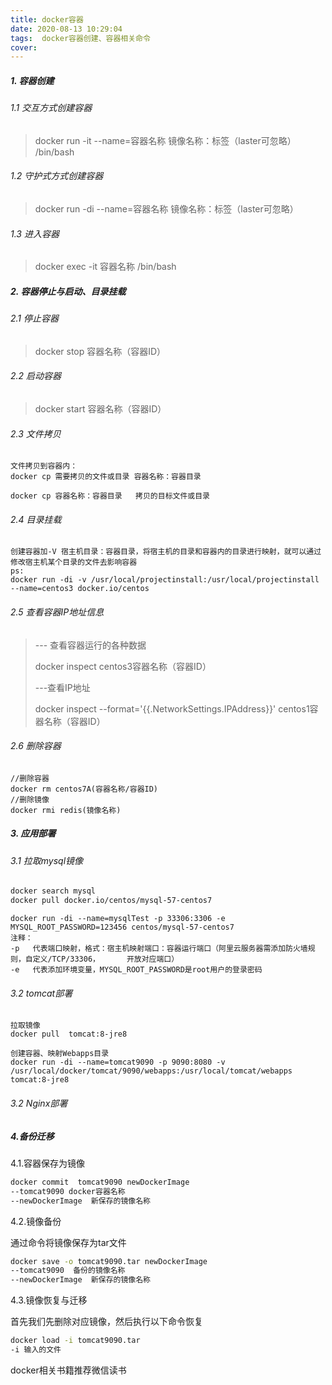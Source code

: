 ```yaml
---
title: docker容器
date: 2020-08-13 10:29:04
tags:  docker容器创建、容器相关命令
cover: 
---
```


##### 1.  容器创建

###### 1.1  交互方式创建容器

> docker run -it --name=容器名称   镜像名称：标签（laster可忽略）  /bin/bash

###### 1.2  守护式方式创建容器

> docker run -di --name=容器名称   镜像名称：标签（laster可忽略）

###### 1.3  进入容器

> docker exec -it  容器名称 /bin/bash

##### 2.  容器停止与启动、目录挂载

######  2.1  停止容器

> docker stop 容器名称（容器ID）

###### 2.2  启动容器

> docker start 容器名称（容器ID）

###### 2.3  文件拷贝

```shell
文件拷贝到容器内：
docker cp 需要拷贝的文件或目录 容器名称：容器目录

docker cp 容器名称：容器目录   拷贝的目标文件或目录 
```

###### 2.4  目录挂载

```shell
创建容器加-V 宿主机目录：容器目录，将宿主机的目录和容器内的目录进行映射，就可以通过修改宿主机某个目录的文件去影响容器
ps:
docker run -di -v /usr/local/projectinstall:/usr/local/projectinstall
--name=centos3 docker.io/centos
```

###### 2.5  查看容器IP地址信息

> --- 查看容器运行的各种数据
>
> docker inspect  centos3容器名称（容器ID）
>
> ---查看IP地址
>
> docker inspect --format='{{.NetworkSettings.IPAddress}}'  centos1容器名称（容器ID）
>

###### 2.6  删除容器

```shell
//删除容器
docker rm centos7A(容器名称/容器ID)
//删除镜像
docker rmi redis(镜像名称)
```

##### 3. 应用部署

###### 3.1 拉取mysql镜像

```dockerfile
docker search mysql
docker pull docker.io/centos/mysql-57-centos7
```



```
docker run -di --name=mysqlTest -p 33306:3306 -e MYSQL_ROOT_PASSWORD=123456 centos/mysql-57-centos7
注释：
-p   代表端口映射，格式：宿主机映射端口：容器运行端口（阿里云服务器需添加防火墙规则，自定义/TCP/33306，      开放对应端口）
-e   代表添加环境变量，MYSQL_ROOT_PASSWORD是root用户的登录密码
```

###### 3.2  tomcat部署

```
拉取镜像
docker pull  tomcat:8-jre8
```

```
创建容器、映射Webapps目录
docker run -di --name=tomcat9090 -p 9090:8080 -v /usr/local/docker/tomcat/9090/webapps:/usr/local/tomcat/webapps tomcat:8-jre8
```

###### 3.2 Nginx部署

##### 4.备份迁移

4.1.容器保存为镜像

```bash
docker commit  tomcat9090 newDockerImage
--tomcat9090 docker容器名称
--newDockerImage  新保存的镜像名称
```

4.2.镜像备份

通过命令将镜像保存为tar文件

```bash
docker save -o tomcat9090.tar newDockerImage
--tomcat9090  备份的镜像名称
--newDockerImage  新保存的镜像名称
```

4.3.镜像恢复与迁移

首先我们先删除对应镜像，然后执行以下命令恢复

```bash
docker load -i tomcat9090.tar
-i 输入的文件
```

docker相关书籍推荐微信读书